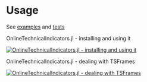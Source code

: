 # Usage

See [examples](https://github.com/femtotrader/OnlineTechnicalIndicators.jl/tree/main/examples) and [tests](https://github.com/femtotrader/OnlineTechnicalIndicators.jl/tree/main/test)

OnlineTechnicalIndicators.jl - installing and using it

[![OnlineTechnicalIndicators.jl - installing and using it](http://img.youtube.com/vi/UqHEMi8pCyc/0.jpg)](http://www.youtube.com/watch?v=UqHEMi8pCyc "OnlineTechnicalIndicators.jl - installing and using it")

OnlineTechnicalIndicators.jl - dealing with TSFrames

[![OnlineTechnicalIndicators.jl - dealing with TSFrames](http://img.youtube.com/vi/gmR1QvISiLA/0.jpg)](http://www.youtube.com/watch?v=gmR1QvISiLA "OnlineTechnicalIndicators.jl - dealing with TSFrames")
